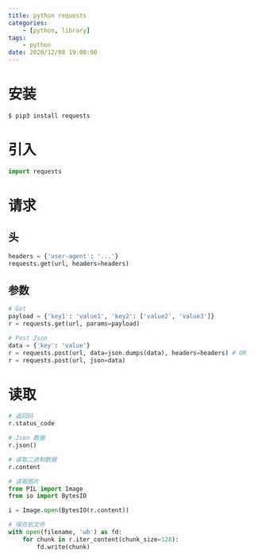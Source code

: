 ```yaml
---
title: python requests
categories: 
	- [python, library]
tags:
	- python
date: 2020/12/08 19:00:00
---
```


# 安装

```shell
$ pip3 install requests
```

# 引入

```python
import requests
```

# 请求

## 头

```python
headers = {'user-agent': '...'}
requests.get(url, headers=headers)
```

## 参数

```python
# Get
payload = {'key1': 'value1', 'key2': ['value2', 'value3']}
r = requests.get(url, params=payload)

# Post Json
data = {'key': 'value'}
r = requests.post(url, data=json.dumps(data), headers=headers) # OR
r = requests.post(url, json=data)
```

# 读取

```python
# 返回码
r.status_code

# Json 数据
r.json()

# 读取二进制数据
r.content

# 读取图片
from PIL import Image
from io import BytesIO

i = Image.open(BytesIO(r.content))

# 保存到文件
with open(filename, 'wb') as fd:
    for chunk in r.iter_content(chunk_size=128):
        fd.write(chunk)
```

